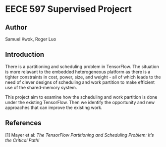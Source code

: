 # EECE 597 Supervised Projecrt


## Author
Samuel Kwok, Roger Luo

## Introduction
There is a partitioning and scheduling problem in TensorFlow. The situation is more relavant to the embedded heterogeneous platform as there is a tighter constraints in cost, power, size, and weight - all of which leads to the need of clever designs of scheduling and work partition to make efficient use of the shared-memory system. 

This project aim to examine how the scheduling and work partition is done under the existing TensorFlow. Then we identify the opportunity and new approaches that can improve the existing work. 

## References
[1] Mayer et al: *The TensorFlow Partitioning and Scheduling Problem:
It’s the Critical Path!*